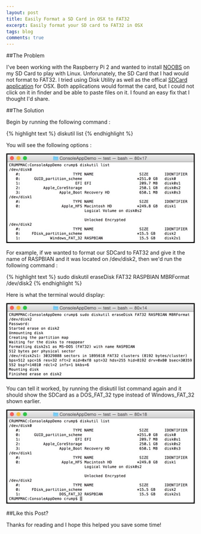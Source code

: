 ```yaml
---
layout: post
title: Easily Format a SD Card in OSX to FAT32
excerpt: Easily format your SD card to FAT32 in OSX
tags: blog
comments: true
---
```


##The Problem

I've been working with the Raspberry Pi 2 and wanted to install [NOOBS](https://www.raspberrypi.org/downloads/) on my SD Card to play with Linux. Unforunately, the SD Card that I had would not format to FAT32. I tried using Disk Utility as well as the offical [SDCard application](https://www.sdcard.org/downloads/formatter_4/eula_mac/index.html) for OSX. Both applications would format the card, but I could not click on it in finder and be able to paste files on it. I found an easy fix that I thought I'd share. 


##The Solution

Begin by running the following command :  

{% highlight text %}
diskutil list
{% endhighlight %}

You will see the following options : 

![image](/files/diskutilcommandline.jpg)

For example, if we wanted to format our SDCard to FAT32 and give it the name of RASPBIAN and it was located on /dev/disk2, then we'd run the following command :

{% highlight text %}
sudo diskutil eraseDisk FAT32 RASPBIAN MBRFormat /dev/disk2
{% endhighlight %}

Here is what the terminal would display:

![image](/files/finaloutputformatsdcard.jpg)

You can tell it worked, by running the diskutil list command again and it should show the SDCard as a DOS_FAT_32 type instead of Windows_FAT_32 shown earlier. 

![image](/files/diskutilfinalversionfat32.jpg)


##Like this Post?

Thanks for reading and I hope this helped you save some time!